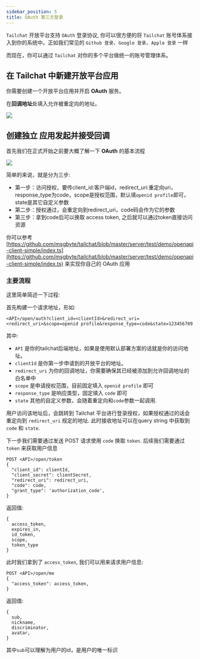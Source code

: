 ```yaml
---
sidebar_position: 5
title: OAuth 第三方登录
---
```


`Tailchat` 开放平台支持 `OAuth` 登录协议, 你可以很方便的将 `Tailchat` 账号体系接入到你的系统中。正如我们常见的 `Github 登录`、`Google 登录`、`Apple 登录` 一样

而现在，你可以通过 `Tailchat` 对你的多个平台做统一的账号管理体系。

## 在 Tailchat 中新建开放平台应用

你需要创建一个开放平台应用并开启 **OAuth** 服务。

在**回调地址**处填入允许被重定向的地址。

![](/img/advanced-usage/openapp/3.png)

## 创建独立 应用发起并接受回调

首先我们在正式开始之前要大概了解一下 **OAuth** 的基本流程

![](/img/advanced-usage/openapp/4.png)

简单的来说，就是分为三步:

- 第一步：访问授权，要传client_id:客户端id，redirect_uri:重定向uri，response_type为code，scope是授权范围，默认填`openid profile`即可，state是其它自定义参数
- 第二步：授权通过，会重定向到redirect_uri，code码会作为它的参数
- 第三步：拿到code后可以换取 access token, 之后就可以通过token直接访问资源

你可以参考 [https://github.com/msgbyte/tailchat/blob/master/server/test/demo/openapi-client-simple/index.ts](https://github.com/msgbyte/tailchat/blob/master/server/test/demo/openapi-client-simple/index.ts) 来实现你自己的 OAuth 应用

### 主要流程

这里简单简述一下过程:

首先构建一个请求地址，形如:
```
<API>/open/auth?client_id=<clientId>&redirect_uri=<redirect_uri>&scope=openid profile&response_type=code&state=123456789
```

其中:
- `API` 是你的tailchat后端地址，如果是使用默认部署方案的话就是你的访问地址。
- `clientId` 是你第一步申请到的开放平台的地址。
- `redirect_uri` 为你的回调地址，你需要确保其已经被添加到允许回调地址的白名单中
- `scope` 是申请授权范围，目前固定填入 `openid profile` 即可
- `response_type` 是响应类型，固定填入 `code` 即可
- `state` 其他的自定义参数，会随着重定向和`code`参数一起调用.

用户访问该地址后，会跳转到 Tailchat 平台进行登录授权，如果授权通过的话会重定向到 `redirect_uri` 规定的地址. 此时接收地址可以在query string 中获取到 `code` 和 `state`.

下一步我们需要通过发送 POST 请求使用 `code` 换取 `token`. 后续我们需要通过 `token` 来获取用户信息

```
POST <API>/open/token
{
  "client_id": clientId,
  "client_secret": clientSecret,
  "redirect_uri": redirect_uri,
  "code": code,
  "grant_type": 'authorization_code',
}
```

返回值:
```
{
  access_token, 
  expires_in, 
  id_token, 
  scope, 
  token_type
}
```

此时我们拿到了 `access_token`, 我们可以用来请求用户信息:

```
POST <API>/open/me
{
  "access_token": access_token,
}
```

返回值:
```
{
  sub,
  nickname, 
  discriminator, 
  avatar,
}
```

其中`sub`可以理解为用户的id，是用户的唯一标识
